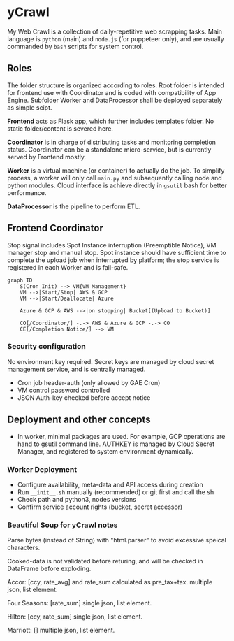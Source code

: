 # yCrawl
My Web Crawl is a collection of daily-repetitive web scrapping tasks. Main language is `python` (main) and `node.js` (for puppeteer only), and are usually commanded by `bash` scripts for system control.

## Roles

The folder structure is organized according to roles. Root folder is intended for frontend use with Coordinator and is coded with compatibility of App Engine. Subfolder Worker and DataProcessor shall be deployed separately as simple scipt.

__Frontend__ acts as Flask app, which further includes templates folder. No static folder/content is severed here.

__Coordinator__ is in charge of distributing tasks and monitoring completion status. Coordinator can be a standalone micro-service, but is currently served by Frontend mostly.

__Worker__ is a virtual machine (or container) to actually do the job. To simplify process, a worker will only call `main.py` and subsequently calling node and python modules. Cloud interface is achieve directly in `gsutil` bash for better performance.

__DataProcessor__ is the pipeline to perform ETL.

## Frontend Coordinator

Stop signal includes Spot Instance interruption (Preemptible Notice), VM manager stop and manual stop. Spot instance should have sufficient time to complete the upload job when interrupted by platform; the stop service is registered in each Worker and is fail-safe.

```mermaid
graph TD
    S(Cron Init) --> VM{VM Management}
    VM -->|Start/Stop| AWS & GCP
    VM -->|Start/Deallocate| Azure

    Azure & GCP & AWS -->|on stopping| Bucket[(Upload to Bucket)]

    CO[/Coordinator/] -.-> AWS & Azure & GCP -.-> CO
    CE[/Completion Notice/] --> VM

```

### Security configuration

No environment key required. Secret keys are managed by cloud secret management service, and is centrally managed.

- Cron job header-auth (only allowed by GAE Cron)
- VM control password controlled
- JSON Auth-key checked before accept notice

## Deployment and other concepts

- In worker, minimal packages are used. For example, GCP operations are hand to gsutil command line. AUTHKEY is managed by Cloud Secret Manager, and registered to system environment dynamically.

### Worker Deployment
- Configure availability, meta-data and API access during creation
- Run `__init__.sh` manually (recommended) or git first and call the sh
- Check path and python3, nodes versions
- Confirm service account rights (bucket, secret accessor)

### Beautiful Soup for yCrawl notes

Parse bytes (instead of String) with "html.parser" to avoid excessive speical characters.

Cooked-data is not validated before returing, and will be checked in DataFrame before exploding.

Accor: [ccy, rate_avg] and rate_sum calculated as pre_tax+tax. multiple json, list element.

Four Seasons: [rate_sum] single json, list element.

Hilton: [ccy, rate_sum] single json, list element.

Marriott: [] multiple json, list element.



